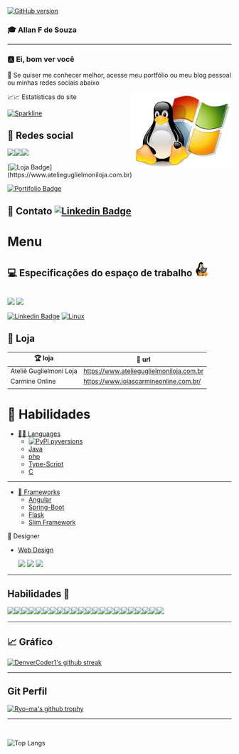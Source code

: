 [![GitHub version](https://badge.fury.io/gh/Naereen%2FStrapDown.js.svg)](https://github.com/Naereen/StrapDown.js)

### :mortar_board:  Allan F de Souza
<hr>

   ### 🅰️ Ei, bom ver você  
   <p>🔖 Se quiser me conhecer melhor, acesse meu portfólio ou meu blog pessoal ou minhas redes sociais abaixo</p>
   <img src="img/linux.png" width="45%" align="right">

   📈📈 Estatísticas do site

   [![Sparkline](https://stars.medv.io/Naereen/badges.svg)](https://stars.medv.io/Naereen/badges)

  ## 🔗 Redes social

  <img src="https://img.shields.io/badge/Discord-7289DA.svg?&style=for-the-badge&logo=Discord&logoColor=white"/><img src="https://img.shields.io/badge/instagram-E4405F.svg?&style=for-the-badge&logo=instagram&logoColor=white"/><img src="https://img.shields.io/badge/Pinterest-8D031C.svg?&style=for-the-badge&logo=Pinterest&logoColor=white"/>

  [![Loja Badge](https://img.shields.io/badge/Ecommerce-Loja-111111?style="plastic"&logo="Shopify"&logoColor="grren")](https://www.atelieguglielmoniloja.com.br)


  [![Portifolio Badge](https://img.shields.io/badge/Portfolio-HomePage-0000AA)](https://allansouza.weebly.com)


 ## 📱 Contato  [![Linkedin Badge](https://img.shields.io/badge/-Email-blue?style=flat-square&logo=&logoColor=white)](allanfdsz@gmail.com)


# Menu
 ## 💻 Especificações do espaço de trabalho ![Tux, the Linux mascot](/img/tenor-32-.gif)
   <br>
   <img src="https://img.shields.io/badge/Windows-lenovo ideapad & Del i5-0078D6?style=for-the-badge&logo=windows&logoColor=white"> 

   <img src="https://img.shields.io/badge/Intel-Core_i5_3.20GHZ-0071C5?style=for-the-badge&logo=intel&logoColor=white"> 


  [![Linkedin Badge](https://img.shields.io/badge/-Ubuntu--linux-black?style=flat-square&logo=linux&logoColor=white)](allanfdsz@gmail.com) [![Linux](https://svgshare.com/i/Zhy.svg)](https://svgshare.com/i/Zhy.svg)

    
## 🛒 Loja    
 | 🏆 loja                    	|🔗 url                                      	|
 |-------------------------	|------------------------------------------	|
 | Ateliê Guglielmoni Loja 	| https://www.atelieguglielmoniloja.com.br 	|
 | Carmine Online          	| https://www.joiascarmineonline.com.br/   	|
 |                         	|                                          	|

# 🚀 Habilidades
  - [👩‍💻 Languages](#-languages-)
    - [![PyPI pyversions](https://img.shields.io/pypi/pyversions/ansicolortags.svg)](https://pypi.python.org/pypi/ansicolortags/)
    - [Java](#-java-)
    - [php](#-php-)
    - [Type-Script](#-php-)
    - [C](#-C-)

<hr>

 - [🚀 Frameworks](#-frameworks-)
    - [Angular](#-Angular-)
    - [Spring-Boot](#-Spring-)
    - [Flask](#-Flask-)
    - [Slim Framework](#-Slim-)

 🎨 Designer
  - [Web Design](#-WebDesgner-) 

      <img src="https://aleen42.github.io/badges/src/flash.svg"/>
      <img src="https://aleen42.github.io/badges/src/after_effects.svg"/>
      <img src="https://aleen42.github.io/badges/src/photoshop.svg"/>
      
<hr>

## Habilidades :wave:
<img src="https://img.shields.io/badge/javascript%20-%23323330.svg?&style=for-the-badge&logo=javascript&logoColor=%23F7DF1E"/><img src="https://img.shields.io/badge/html5%20-%23E34F26.svg?&style=for-the-badge&logo=html5&logoColor=white"/><img src="https://img.shields.io/badge/css3%20-%231572B6.svg?&style=for-the-badge&logo=css3&logoColor=white"/><img src="https://img.shields.io/badge/php-%23777BB4.svg?&style=for-the-badge&logo=php&logoColor=white"/><img src="https://img.shields.io/badge/markdown-%23000000.svg?&style=for-the-badge&logo=markdown&logoColor=white"/><img src="https://img.shields.io/badge/jquery%20-%230769AD.svg?&style=for-the-badge&logo=jquery&logoColor=white"/><img src="https://img.shields.io/badge/git%20-%23F05033.svg?&style=for-the-badge&logo=git&logoColor=white"/><img src="https://img.shields.io/badge/apache%20-%23D42029.svg?&style=for-the-badge&logo=apache&logoColor=white"/><img src="https://img.shields.io/badge/mysql-%2300f.svg?&style=for-the-badge&logo=mysql&logoColor=white"/><img src="https://img.shields.io/badge/Angular-DD0031.svg?&style=for-the-badge&logo=Angular&logoColor=white"/><img src="https://img.shields.io/badge/Python-3776AB.svg?&style=for-the-badge&logo=Python&logoColor=white"/><img src="https://img.shields.io/badge/MongoDB-347A248.svg?&style=for-the-badge&logo=MongoDb&logoColor=white"/><img src="https://img.shields.io/badge/Java-007396.svg?&style=for-the-badge&logo=Spring&logoColor=white"/><img src="https://img.shields.io/badge/github%20-%23121011.svg?&style=for-the-badge&logo=github&logoColor=white"/><img src="https://img.shields.io/badge/Spring-6D833F.svg?&style=for-the-badge&logo=Spring&logoColor=white"/><img src="https://img.shields.io/badge/C-A8b9CC.svg?&style=for-the-badge&logo=C&logoColor=white"/><img src="https://img.shields.io/badge/Apache Maven-C71A36.svg?&style=for-the-badge&logo=Apache-Maven&logoColor=white"/><img src="https://img.shields.io/badge/Adobe Dreamweaver-FF61F6.svg?&style=for-the-badge&logo=Adobe-Dreamweaver&logoColor=white"/><img src="https://img.shields.io/badge/typescript%20-%23007ACC.svg?&style=for-the-badge&logo=typescript&logoColor=white"/><img src="https://img.shields.io/badge/NPM-CB3837.svg?&style=for-the-badge&logo=NPM&logoColor=white"/><img src="https://img.shields.io/badge/Node.js-339933.svg?&style=for-the-badge&logo=Node.js&logoColor=white"/><img src="https://img.shields.io/badge/Flask-000.svg?&style=for-the-badge&logo=Flask&logoColor=white"/>

<hr>

## :chart_with_upwards_trend: Gráfico 
[![DenverCoder1's github streak](https://github-readme-streak-stats.herokuapp.com/?user=allanfs1&theme=blue-green)](https://github.com/DenverCoder1/github-readme-streak-stats)

<hr>

## Git Perfil
[![Ryo-ma's github trophy](https://github-profile-trophy.vercel.app/?username=allanfs1&row=1)](https://github.com/allanfs1)

<hr>
<br>

![Top Langs](https://github-readme-stats.vercel.app/api/top-langs/?username=allanfs1&layout=compact)


  